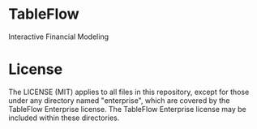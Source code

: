 # TableFlow

Interactive Financial Modeling

# License

The LICENSE (MIT) applies to all files in this repository,
except for those under any directory named "enterprise",
which are covered by the TableFlow Enterprise license.
The TableFlow Enterprise license may be included within
these directories.
